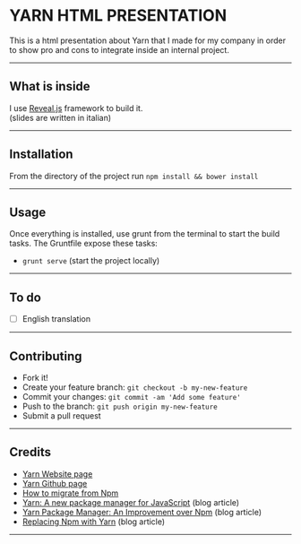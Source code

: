 # __YARN HTML PRESENTATION__

This is a html presentation about Yarn that I made for my company in order to show pro and cons to integrate inside an internal project.

---

## __What is inside__

I use [Reveal.js](https://github.com/hakimel/reveal.js) framework to build it.<br>
(slides are written in italian)

---

## __Installation__

From the directory of the project run `npm install && bower install`

---

## __Usage__

Once everything is installed, use grunt from the terminal to start the build tasks.
The Gruntfile expose these tasks:

- `grunt serve` (start the project locally)

---

## __To do__

- [ ] English translation

---

## __Contributing__

- Fork it!
- Create your feature branch: `git checkout -b my-new-feature`
- Commit your changes: `git commit -am 'Add some feature'`
- Push to the branch: `git push origin my-new-feature`
- Submit a pull request

---

## __Credits__

- [Yarn Website page](https://yarnpkg.com/)
- [Yarn Github page](https://github.com/yarnpkg/yarn/)
- [How to migrate from Npm](https://yarnpkg.com/en/docs/migrating-from-npm)
- [Yarn: A new package manager for JavaScript](https://code.facebook.com/posts/1840075619545360) (blog article)
- [Yarn Package Manager: An Improvement over Npm](https://scotch.io/tutorials/yarn-package-manager-an-improvement-over-npm) (blog article)
- [Replacing Npm with Yarn](https://dev.to/bugsnag/replacing-npm-with-yarn) (blog article)

---
